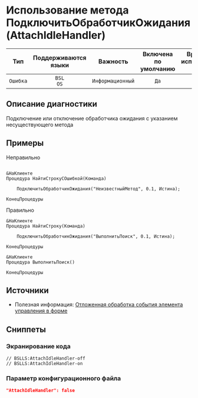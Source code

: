 # Использование метода ПодключитьОбработчикОжидания (AttachIdleHandler)

| Тип | Поддерживаются<br/>языки | Важность | Включена<br/>по умолчанию | Время на<br/>исправление (мин) | Тэги |
| :-: | :-: | :-: | :-: | :-: | :-: |
| `Ошибка` | `BSL`<br/>`OS` | `Информационный` | `Да` | `1` | `error`<br/>`unpredictable` |

<!-- Блоки выше заполняются автоматически, не трогать -->
## Описание диагностики
Подключение или отключение обработчика ожидания с указанием несуществующего метода

## Примеры
Неправильно

```Bsl

&НаКлиенте
Процедура НайтиСтрокуСОшибкой(Команда)

    ПодключитьОбработчикОжидания("НеизвестныйМетод", 0.1, Истина);

КонецПроцедуры

```

Правильно

```Bsl
&НаКлиенте
Процедура НайтиСтроку(Команда)

    ПодключитьОбработчикОжидания("ВыполнитьПоиск", 0.1, Истина);

КонецПроцедуры

&НаКлиенте
Процедура ВыполнитьПоиск()

КонецПроцедуры

```
## Источники

* Полезная информация: [Отложенная обработка события элемента управления в форме](https://its.1c.ru/db/metod8dev/content/1820/hdoc)

## Сниппеты

<!-- Блоки ниже заполняются автоматически, не трогать -->
### Экранирование кода

```bsl
// BSLLS:AttachIdleHandler-off
// BSLLS:AttachIdleHandler-on
```

### Параметр конфигурационного файла

```json
"AttachIdleHandler": false
```
